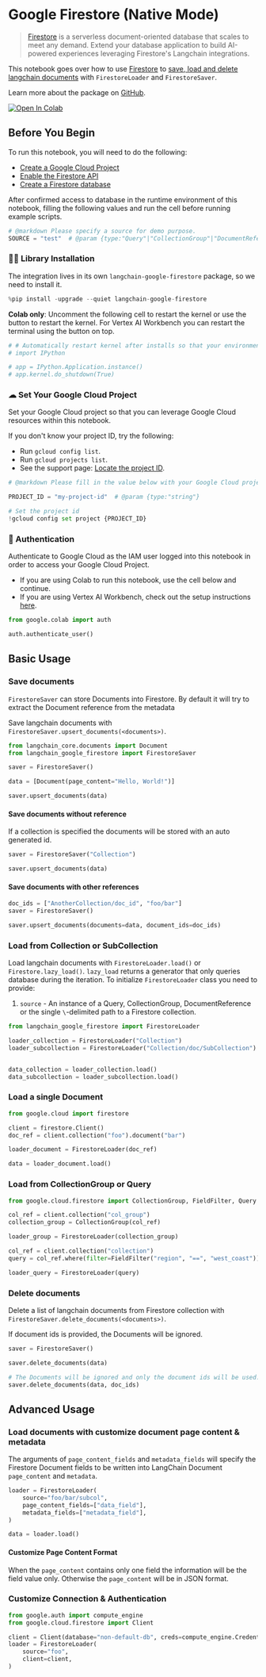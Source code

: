 # Google Firestore (Native Mode)

> [Firestore](https://cloud.google.com/firestore) is a serverless document-oriented database that scales to meet any demand. Extend your database application to build AI-powered experiences leveraging Firestore's Langchain integrations.

This notebook goes over how to use [Firestore](https://cloud.google.com/firestore) to [save, load and delete langchain documents](/docs/how_to#document-loaders) with `FirestoreLoader` and `FirestoreSaver`.

Learn more about the package on [GitHub](https://github.com/googleapis/langchain-google-firestore-python/).

[![Open In Colab](https://colab.research.google.com/assets/colab-badge.svg)](https://colab.research.google.com/github/googleapis/langchain-google-firestore-python/blob/main/docs/document_loader.ipynb)

## Before You Begin

To run this notebook, you will need to do the following:

* [Create a Google Cloud Project](https://developers.google.com/workspace/guides/create-project)
* [Enable the Firestore API](https://console.cloud.google.com/flows/enableapi?apiid=firestore.googleapis.com)
* [Create a Firestore database](https://cloud.google.com/firestore/docs/manage-databases)

After confirmed access to database in the runtime environment of this notebook, filling the following values and run the cell before running example scripts.


```python
# @markdown Please specify a source for demo purpose.
SOURCE = "test"  # @param {type:"Query"|"CollectionGroup"|"DocumentReference"|"string"}
```

### 🦜🔗 Library Installation

The integration lives in its own `langchain-google-firestore` package, so we need to install it.


```python
%pip install -upgrade --quiet langchain-google-firestore
```

**Colab only**: Uncomment the following cell to restart the kernel or use the button to restart the kernel. For Vertex AI Workbench you can restart the terminal using the button on top.


```python
# # Automatically restart kernel after installs so that your environment can access the new packages
# import IPython

# app = IPython.Application.instance()
# app.kernel.do_shutdown(True)
```

### ☁ Set Your Google Cloud Project
Set your Google Cloud project so that you can leverage Google Cloud resources within this notebook.

If you don't know your project ID, try the following:

* Run `gcloud config list`.
* Run `gcloud projects list`.
* See the support page: [Locate the project ID](https://support.google.com/googleapi/answer/7014113).


```python
# @markdown Please fill in the value below with your Google Cloud project ID and then run the cell.

PROJECT_ID = "my-project-id"  # @param {type:"string"}

# Set the project id
!gcloud config set project {PROJECT_ID}
```

### 🔐 Authentication

Authenticate to Google Cloud as the IAM user logged into this notebook in order to access your Google Cloud Project.

- If you are using Colab to run this notebook, use the cell below and continue.
- If you are using Vertex AI Workbench, check out the setup instructions [here](https://github.com/GoogleCloudPlatform/generative-ai/tree/main/setup-env).


```python
from google.colab import auth

auth.authenticate_user()
```

## Basic Usage

### Save documents

`FirestoreSaver` can store Documents into Firestore. By default it will try to extract the Document reference from the metadata

Save langchain documents with `FirestoreSaver.upsert_documents(<documents>)`.


```python
from langchain_core.documents import Document
from langchain_google_firestore import FirestoreSaver

saver = FirestoreSaver()

data = [Document(page_content="Hello, World!")]

saver.upsert_documents(data)
```

#### Save documents without reference

If a collection is specified the documents will be stored with an auto generated id.


```python
saver = FirestoreSaver("Collection")

saver.upsert_documents(data)
```

#### Save documents with other references


```python
doc_ids = ["AnotherCollection/doc_id", "foo/bar"]
saver = FirestoreSaver()

saver.upsert_documents(documents=data, document_ids=doc_ids)
```

### Load from Collection or SubCollection

Load langchain documents with `FirestoreLoader.load()` or `Firestore.lazy_load()`. `lazy_load` returns a generator that only queries database during the iteration. To initialize `FirestoreLoader` class you need to provide:

1. `source` - An instance of a Query, CollectionGroup, DocumentReference or the single `\`-delimited path to a Firestore collection.


```python
from langchain_google_firestore import FirestoreLoader

loader_collection = FirestoreLoader("Collection")
loader_subcollection = FirestoreLoader("Collection/doc/SubCollection")


data_collection = loader_collection.load()
data_subcollection = loader_subcollection.load()
```

### Load a single Document


```python
from google.cloud import firestore

client = firestore.Client()
doc_ref = client.collection("foo").document("bar")

loader_document = FirestoreLoader(doc_ref)

data = loader_document.load()
```

### Load from CollectionGroup or Query


```python
from google.cloud.firestore import CollectionGroup, FieldFilter, Query

col_ref = client.collection("col_group")
collection_group = CollectionGroup(col_ref)

loader_group = FirestoreLoader(collection_group)

col_ref = client.collection("collection")
query = col_ref.where(filter=FieldFilter("region", "==", "west_coast"))

loader_query = FirestoreLoader(query)
```

### Delete documents

Delete a list of langchain documents from Firestore collection with `FirestoreSaver.delete_documents(<documents>)`.

If document ids is provided, the Documents will be ignored.


```python
saver = FirestoreSaver()

saver.delete_documents(data)

# The Documents will be ignored and only the document ids will be used.
saver.delete_documents(data, doc_ids)
```

## Advanced Usage

### Load documents with customize document page content & metadata

The arguments of `page_content_fields` and `metadata_fields` will specify the Firestore Document fields to be written into LangChain Document `page_content` and `metadata`.


```python
loader = FirestoreLoader(
    source="foo/bar/subcol",
    page_content_fields=["data_field"],
    metadata_fields=["metadata_field"],
)

data = loader.load()
```

#### Customize Page Content Format

When the `page_content` contains only one field the information will be the field value only. Otherwise the `page_content` will be in JSON format.

### Customize Connection & Authentication


```python
from google.auth import compute_engine
from google.cloud.firestore import Client

client = Client(database="non-default-db", creds=compute_engine.Credentials())
loader = FirestoreLoader(
    source="foo",
    client=client,
)
```
